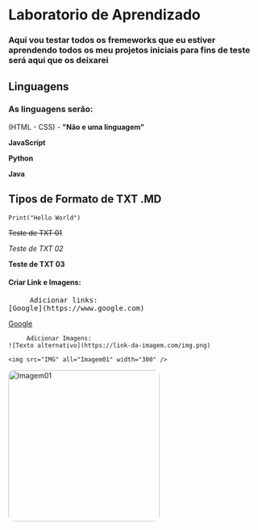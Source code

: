 # Laboratorio de Aprendizado
    
### Aqui vou testar todos os fremeworks que eu estiver aprendendo todos os meu projetos iniciais para fins de teste será aqui que os deixarei
     

## Linguagens
    
   ### As linguagens serão:
    
(HTML - CSS) - **"Não e uma linguagem"**

**JavaScript**

**Python**

**Java**

## Tipos de Formato de TXT .MD 

```Print("Hello World")```

~~Teste de TXT 01~~

*Teste de TXT 02*

**Teste de TXT 03**

#### Criar Link e Imagens:
<pre>
     Adicionar links: 
[Google](https://www.google.com)
</pre>

[Google](https://www.google.com)

```     
     Adicionar Imagens:   
![Texto alternativo](https://link-da-imagem.com/img.png)

<img src="IMG" all="Imagem01" width="300" />

```

<img src="/IMG/02.jpg" alt="Imagem01" width="300" />

<span>

</span>

<style>
    img{
        border-radius: 10px
    }
</style>
